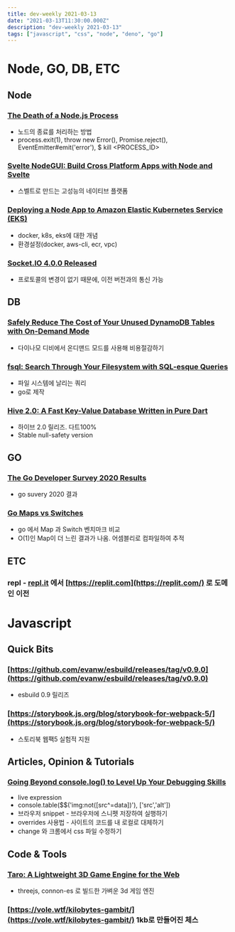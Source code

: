 ```yaml
---
title: dev-weekly 2021-03-13
date: "2021-03-13T11:30:00.000Z"
description: "dev-weekly 2021-03-13"
tags: ["javascript", "css", "node", "deno", "go"]
---
```


# Node, GO, DB, ETC

## Node

### [The Death of a Node.js Process](https://thomashunter.name/posts/2021-03-08-the-death-of-a-nodejs-process)

- 노드의 종료를 처리하는 방법
- process.exit(1), throw new Error(), Promise.reject(), EventEmitter#emit('error'), $ kill <PROCESS_ID>

### [Svelte NodeGUI: Build Cross Platform Apps with Node and Svelte](https://svelte.nodegui.org/)

- 스벨트로 만드는 고성능의 네이티브 플랫폼

### [Deploying a Node App to Amazon Elastic Kubernetes Service (EKS)](https://techblog.geekyants.com/amazon-eks-deploying-a-nodejs-app-using-docker-and-k8s-on-aws)

- docker, k8s, eks에 대한 개념
- 환경설정(docker, aws-cli, ecr, vpc)

### [Socket.IO 4.0.0 Released](https://socket.io/blog/socket-io-4-release/)

- 프로토콜의 변경이 없기 때문에, 이전 버전과의 통신 가능

## DB

### [Safely Reduce The Cost of Your Unused DynamoDB Tables with On-Demand Mode](https://aws.amazon.com/ko/blogs/database/safely-reduce-the-cost-of-your-unused-amazon-dynamodb-tables-using-on-demand-mode/)

- 다이나모 디비에서 온디맨드 모드를 사용해 비용절감하기

### [fsql: Search Through Your Filesystem with SQL-esque Queries](https://github.com/kashav/fsql)

- 파일 시스템에 날리는 쿼리
- go로 제작

### [Hive 2.0: A Fast Key-Value Database Written in Pure Dart](https://github.com/hivedb/hive)

- 하이브 2.0 릴리즈. 다트100%
- Stable null-safety version

## GO

### [The Go Developer Survey 2020 Results](https://blog.golang.org/survey2020-results)

- go suvery 2020 결과

### [Go Maps vs Switches](https://adayinthelifeof.nl/2021/03/04/go-map-vs-switch.html)

- go 에서 Map 과 Switch 벤치마크 비교
- O(1)인 Map이 더 느린 결과가 나옴. 어셈블리로 컴파일하여 추적

## ETC

### repl - [repl.it](http://repl.it) 에서 [https://replit.com](https://replit.com/) 로 도메인 이전

# Javascript

## Quick Bits

### [https://github.com/evanw/esbuild/releases/tag/v0.9.0](https://github.com/evanw/esbuild/releases/tag/v0.9.0)

- esbuild 0.9 릴리즈

### [https://storybook.js.org/blog/storybook-for-webpack-5/](https://storybook.js.org/blog/storybook-for-webpack-5/)

- 스토리북 웹팩5 실험적 지원

## Articles, Opinion & Tutorials

### [Going Beyond console.log() to Level Up Your Debugging Skills](https://www.sitepoint.com/beyond-console-log-level-up-your-debugging-skills/)

- live expression
- console.table($$('img:not([src^=data])'), ['src','alt'])
- 브라우저 snippet - 브라우저에 스니펫 저장하여 실행하기
- overrides 사용법 - 사이트의 코드를 내 로컬로 대체하기
- change 와 크롬에서 css 파일 수정하기

## Code & Tools

### [Taro: A Lightweight 3D Game Engine for the Web](https://github.com/Cloud9c/taro)

- threejs, connon-es 로 빌드한 가벼운 3d 게임 엔진

### [https://vole.wtf/kilobytes-gambit/](https://vole.wtf/kilobytes-gambit/) 1kb로 만들어진 체스